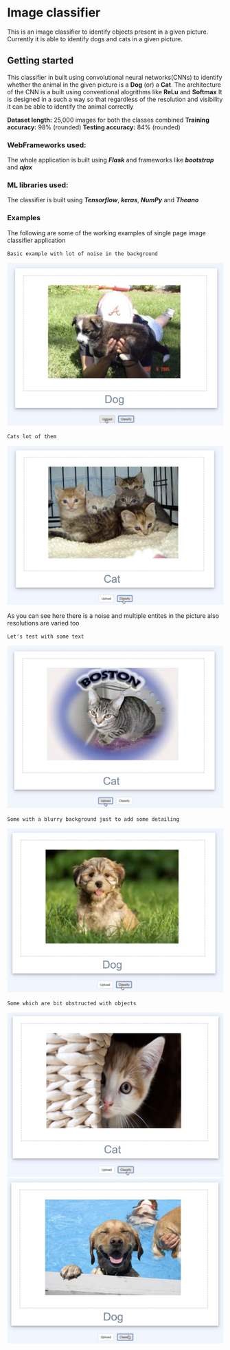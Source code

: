 # Image classifier
This is an image classifier to identify objects present in a given picture. Currently it is able to identify dogs and cats in a given picture.

## Getting started
This classifier in built using convolutional neural networks(CNNs) to identify whether the animal in the given picture is a **Dog** (or) a **Cat**. 
The architecture of the CNN is a built using conventional alogrithms like **ReLu** and **Softmax**
It is designed in a such a way so that regardless of the resolution and visibility it can be able to identify the animal correctly

**Dataset length:** 25,000 images for both the classes combined
**Training accuracy:** 98% (rounded)
**Testing accuracy:** 84% (rounded)

### WebFrameworks used:
The whole application is built using ***Flask*** and frameworks like ***bootstrap*** and ***ajax***

### ML libraries used:
The classifier is built using ***Tensorflow***, ***keras***, ***NumPy*** and ***Theano***

### Examples
The following are some of the working examples of single page image classifier application

```
Basic example with lot of noise in the background
```
![Dog image 1](/UI%20layout/image%201.png)

```
Cats lot of them
```
![Cat image 1](/UI%20layout/image%202.png)

As you can see here there is a noise and multiple entites in the picture also resolutions are varied too

```
Let's test with some text
```
![Cat image 2](/UI%20layout/image%203.png)

```
Some with a blurry background just to add some detailing
```
![Dog image 2](/UI%20layout/image%204.png)

```
Some which are bit obstructed with objects
```
![Dog image 3](/UI%20layout/image%205.png)
![Cat image 3](/UI%20layout/image%206.png)